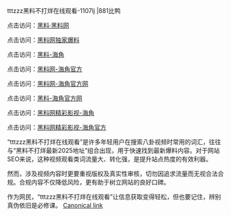 tttzzz黑料不打烊在线观看-1107lj |881比鸭

点击访问：<a href="https://heiliaolvzlu3.pages.dev">黑料·黑料网</a>

点击访问：<a href="https://heiliaoyvnrda.pages.dev">黑料网独家爆料</a>

点击访问：<a href="https://heiliao5s28gk.pages.dev">黑料-海角</a>

点击访问：<a href="https://heiliaoxrq8i9.pages.dev">黑料网-海角官方</a>

点击访问：<a href="https://heiliao9wsbg3.pages.dev">黑料网-海角官方网</a>

点击访问：<a href="https://heiliaoryrhyu.pages.dev">黑料-海角官方网</a>

点击访问：<a href="https://heiliao3gvg9x.pages.dev">黑料网精彩影视-海角</a>

点击访问：<a href="https://heiliaoubleqx.pages.dev">黑料网精彩影视-海角官方</a>

“tttzzz黑料不打烊在线观看”是许多年轻用户在搜索八卦视频时常用的词汇，往往与“黑料不打烊最新2025地址”组合出现，用于快速找到最新爆料内容。对于网站SEO来说，这种视频观看类词流量大、转化强，是提升站点热度的有效利器。

然而，涉及视频内容时更要重视版权及真实性审核，切勿因追求流量而无视合法合规。合规内容不仅降低风险，更有助于树立网站的良好口碑。

作为网民，“tttzzz黑料不打烊在线观看”让信息获取变得轻松，但也要记住，辨别真伪依旧是必修课。
[Canonical link]()
